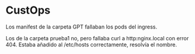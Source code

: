 # CustOps
Los manifest de la carpeta GPT fallaban los pods del ingress.

Los de la carpeta prueba1 no, pero fallaba curl a http:nginx.local con error 404.
Estaba añadido al /etc/hosts correctamente, resolvía el nombre.


